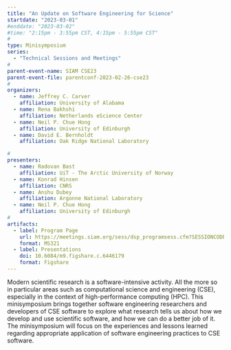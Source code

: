 ```yaml
---
title: "An Update on Software Engineering for Science"
startdate: "2023-03-01"
#enddate: "2023-03-02"
#time: "2:15pm - 3:55pm CST, 4:15pm - 5:55pm CST"
#
type: Minisymposium 
series: 
  - "Technical Sessions and Meetings"
#
parent-event-name: SIAM CSE23
parent-event-file: parentconf-2023-02-26-cse23
#
organizers:
  - name: Jeffrey C. Carver
    affiliation: University of Alabama
  - name: Rena Bakhshi
    affiliation: Netherlands eScience Center
  - name: Neil P. Chue Hong
    affiliation: University of Edinburgh
  - name: David E. Bernholdt
    affiliation: Oak Ridge National Laboratory

#
presenters:
  - name: Radovan Bast
    affiliation: UiT - The Arctic University of Norway
  - name: Konrad Hinsen
    affiliation: CNRS
  - name: Anshu Dubey
    affiliation: Argonne National Laboratory
  - name: Neil P. Chue Hong
    affiliation: University of Edinburgh
#
artifacts:
  - label: Program Page
    url: https://meetings.siam.org/sess/dsp_programsess.cfm?SESSIONCODE=75726
    format: MS321
  - label: Presentations
    doi: 10.6084/m9.figshare.c.6446179
    format: Figshare
---
```


Modern scientific research is a software-intensive activity. All the more so in particular areas such as computational science and engineering (CSE), especially in the context of high-performance computing (HPC). This minisymposium brings together software engineering researchers and developers of CSE software to explore what research tells us about how we develop and use scientific software, and how we can do a better job of it. The minisymposium will focus on the experiences and lessons learned regarding appropriate application of software engineering practices to CSE software.
